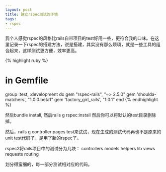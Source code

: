 ```yaml
---
layout: post
title: 建立rspec测试的环境
tags:
- rspec
---
```


我个人感觉rspec的风格比rails自带项目的test好用一些，更符合我的口味。在这里记录一下rspec的搭建方法，说是搭建，其实没有那么烦琐，就是一些工具的组合起来，这样测试更方便，效率更高。

{% highlight ruby %}
# in Gemfile
group :test, :development do
  gem "rspec-rails", "~> 2.5.0"
  gem 'shoulda-matchers', "1.0.0.beta1"
  gem 'factory_girl_rails', "1.0.1"
end
{% endhighlight %}

然后bundle install,
然后rails g rspec:install
然后你可以将默认的test目录删除掉。

然后，rails g controller pages test来试试，现在生成的测试代码再也不是原来的unit test代码了，是用了新的rspec了。

rspec2将rails项目中的测试分为几块：
controllers
models
helpers
lib
views
requests
routing

划分得蛮细的，每一部分测试相对应的代码。
